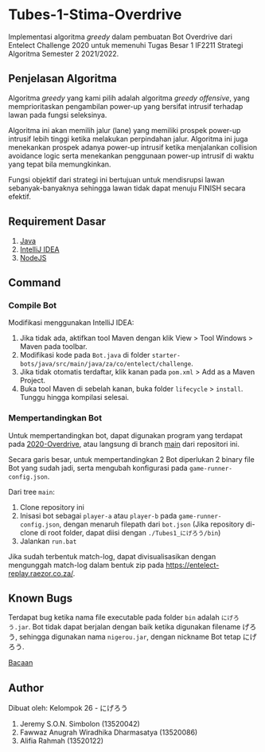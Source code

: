 # Tubes-1-Stima-Overdrive

Implementasi algoritma *greedy* dalam pembuatan Bot Overdrive dari Entelect Challenge 2020 untuk memenuhi Tugas Besar 1 IF2211 Strategi Algoritma Semester 2 2021/2022.

## Penjelasan Algoritma

Algoritma *greedy* yang kami pilih adalah algoritma *greedy offensive*, yang memprioritaskan pengambilan power-up yang bersifat intrusif terhadap lawan pada fungsi seleksinya. 

Algoritma ini akan memilih jalur (lane) yang memiliki prospek power-up intrusif lebih tinggi ketika melakukan perpindahan jalur. Algoritma ini juga menekankan prospek adanya power-up intrusif ketika menjalankan collision avoidance logic serta menekankan penggunaan power-up intrusif di waktu yang tepat bila memungkinkan. 

Fungsi objektif dari strategi ini bertujuan untuk mendisrupsi lawan sebanyak-banyaknya sehingga lawan tidak dapat menuju FINISH secara efektif.

## Requirement Dasar

1. [Java](https://www.oracle.com/java/technologies/downloads/#java8)
2. [IntelliJ IDEA](https://www.jetbrains.com/idea/)
3. [NodeJS](https://www.oracle.com/java/technologies/downloads/#java8)

## Command

### Compile Bot
Modifikasi menggunakan IntelliJ IDEA:
1. Jika tidak ada, aktifkan tool Maven dengan klik View > Tool Windows > Maven pada toolbar.
2. Modifikasi kode pada `Bot.java` di folder `starter-bots/java/src/main/java/za/co/entelect/challenge`.
3. Jika tidak otomatis terdaftar, klik kanan pada `pom.xml` > Add as a Maven Project.
2. Buka tool Maven di sebelah kanan, buka folder `lifecycle` > `install`. Tunggu hingga kompilasi selesai.

### Mempertandingkan Bot
Untuk mempertandingkan bot, dapat digunakan program yang terdapat pada [2020-Overdrive](https://github.com/EntelectChallenge/2020-Overdrive), atau langsung di branch [main](https://github.com/Wiradhika6051/Tubes-1-Stima-Overdrive/tree/main) dari repositori ini.

Secara garis besar, untuk mempertandingkan 2 Bot diperlukan 2 binary file Bot yang sudah jadi, serta mengubah konfigurasi pada `game-runner-config.json`.

Dari tree `main`:
1. Clone repository ini
2. Inisasi bot sebagai `player-a` atau `player-b` pada `game-runner-config.json`, dengan menaruh filepath dari `bot.json` (Jika repository di-clone di root folder, dapat diisi dengan `./Tubes1_にげろう/bin`)
3. Jalankan `run.bat`

Jika sudah terbentuk match-log, dapat divisualisasikan dengan mengunggah match-log dalam bentuk zip pada https://entelect-replay.raezor.co.za/.

## Known Bugs
Terdapat bug ketika nama file executable pada folder `bin` adalah `にげろう.jar`. Bot tidak dapat berjalan dengan baik ketika digunakan filename げろう, sehingga digunakan nama `nigerou.jar`, dengan nickname Bot tetap にげろう.

[Bacaan](https://stackoverflow.com/questions/14998507/how-to-run-an-executable-jar-when-its-path-name-contains-unicode-characters)

## Author
Dibuat oleh: Kelompok 26 - にげろう
1. Jeremy S.O.N. Simbolon (13520042)
2. Fawwaz Anugrah Wiradhika Dharmasatya (13520086)
3. Alifia Rahmah (13520122)